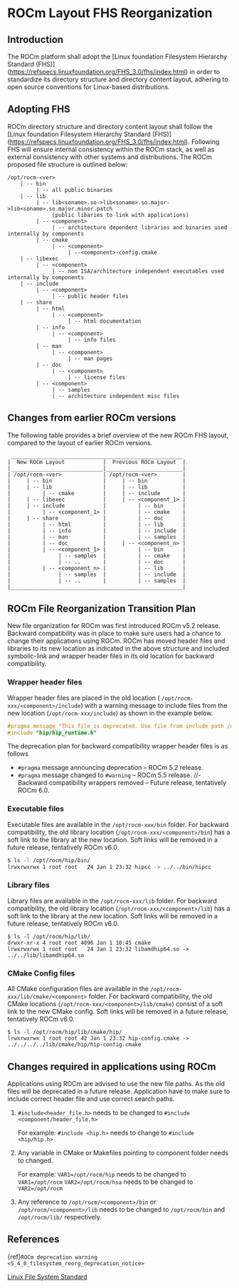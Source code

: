 # ROCm Layout FHS Reorganization

## Introduction

The ROCm platform shall adopt the [Linux foundation Filesystem Hierarchy Standard (FHS)] (https://refspecs.linuxfoundation.org/FHS_3.0/fhs/index.html) in order to standardize its directory structure and directory content layout, adhering to open source conventions for Linux-based distributions.


## Adopting FHS

ROCm directory structure and directory content layout shall follow the [Linux foundation Filesystem Hierarchy Standard (FHS)] (https://refspecs.linuxfoundation.org/FHS_3.0/fhs/index.html). Following FHS will ensure internal consistency within the ROCm stack, as well as external consistency with other systems and distributions. The ROCm proposed file structure is outlined below:

```none
/opt/rocm-<ver>
    | -- bin
         | -- all public binaries
    | -- lib
         | -- lib<soname>.so->lib<soname>.so.major->lib<soname>.so.major.minor.patch
              (public libaries to link with applications)
         | -- <component>
              | -- architecture dependent libraries and binaries used internally by components
         | -- cmake
              | -- <component>
                   | --<component>-config.cmake
    | -- libexec
         | -- <component>
              | -- non ISA/architecture independent executables used internally by components
    | -- include
         | -- <component>
              | -- public header files
    | -- share
         | -- html
              | -- <component>
                   | -- html documentation
         | -- info
              | -- <component>
                   | -- info files
         | -- man
              | -- <component>
                   | -- man pages
         | -- doc
              | -- <component>
                   | -- license files
         | -- <component>
              | -- samples
              | -- architecture independent misc files
```

## Changes from earlier ROCm versions

The following table provides a brief overview of the new ROCm FHS layout, compared to the layout of earlier ROCm versions.

```none
 ______________________________________________________
|  New ROCm Layout            |  Previous ROCm Layout  |
|_____________________________|________________________|
| /opt/rocm-<ver>             | /opt/rocm-<ver>        |
|     | -- bin                |     | -- bin           |
|     | -- lib                |     | -- lib           |
|          | -- cmake         |     | -- include       |
|     | -- libexec            |     | -- <component_1> |
|     | -- include            |          | -- bin      |
|          | -- <component_1> |          | -- cmake    |
|     | -- share              |          | -- doc      |
|          | -- html          |          | -- lib      |
|          | -- info          |          | -- include  |
|          | -- man           |          | -- samples  |
|          | -- doc           |     | -- <component_n> |
|          | -- <component_1> |          | -- bin      |
|               | -- samples  |          | -- cmake    |
|               | -- ..       |          | -- doc      |
|          | -- <component_n> |          | -- lib      |
|               | -- samples  |          | -- include  |
|               | -- ..       |          | -- samples  |
|______________________________________________________|
```

## ROCm File Reorganization Transition Plan

New file organization for ROCm was first introduced ROCm v5.2 release. Backward
compatibility was in place to make sure users had a chance to change their
applications using ROCm. ROCm has moved header files and libraries to its new
location as indicated in the above structure and included symbolic-link and
wrapper header files in its old location for backward compatibility.

### Wrapper header files

Wrapper header files are placed in the old location (
`/opt/rocm-xxx/<component>/include`) with a warning message to include files
from the new location (`/opt/rocm-xxx/include`) as shown in the example below.

```cpp
#pragma message "This file is deprecated. Use file from include path /opt/rocm-ver/include/ and prefix with hip."
#include "hip/hip_runtime.h"
```

The deprecation plan for backward compatibility wrapper header files is as
follows

- `#pragma` message announcing deprecation – ROCm 5.2 release.
- `#pragma` message changed to `#warning` – ROCm 5.5 release.
//- Backward compatibility wrappers removed – Future release, tentatively ROCm
  6.0.

### Executable files

Executable files are available in the `/opt/rocm-xxx/bin` folder. For backward
compatibility, the old library location (`/opt/rocm-xxx/<component>/bin`) has a
soft link to the library at the new location. Soft links will be removed in a
future release, tentatively ROCm v6.0.

```bash
$ ls -l /opt/rocm/hip/bin/
lrwxrwxrwx 1 root root   24 Jan 1 23:32 hipcc -> ../../bin/hipcc
```

### Library files

Library files are available in the `/opt/rocm-xxx/lib` folder. For backward
compatibility, the old library location (`/opt/rocm-xxx/<component>/lib`) has a
soft link to the library at the new location. Soft links will be removed in a
future release, tentatively ROCm v6.0.

```shell
$ ls -l /opt/rocm/hip/lib/
drwxr-xr-x 4 root root 4096 Jan 1 10:45 cmake
lrwxrwxrwx 1 root root   24 Jan 1 23:32 libamdhip64.so -> ../../lib/libamdhip64.so
```

### CMake Config files

All CMake configuration files are available in the
`/opt/rocm-xxx/lib/cmake/<component>` folder. For backward compatibility, the
old CMake locations (`/opt/rocm-xxx/<component>/lib/cmake`) consist of a soft
link to the new CMake config. Soft links will be removed in a future release,
tentatively ROCm v6.0.

```shell
$ ls -l /opt/rocm/hip/lib/cmake/hip/
lrwxrwxrwx 1 root root 42 Jan 1 23:32 hip-config.cmake -> ../../../../lib/cmake/hip/hip-config.cmake
```

## Changes required in applications using ROCm

Applications using ROCm are advised to use the new file paths. As the old files
will be deprecated in a future release. Application have to make sure to include
correct header file and use correct search paths.

1. `#include<header_file.h>` needs to be changed to
   `#include <component/header_file.h>`

   For example: `#include <hip.h>` needs to change
   to `#include <hip/hip.h>`

2. Any variable in CMake or Makefiles pointing to component folder needs to
   changed.

   For example: `VAR1=/opt/rocm/hip` needs to be changed to `VAR1=/opt/rocm`
   `VAR2=/opt/rocm/hsa` needs to be changed to `VAR2=/opt/rocm`

3. Any reference to `/opt/rocm/<component>/bin` or `/opt/rocm/<component>/lib`
   needs to be changed to `/opt/rocm/bin` and `/opt/rocm/lib/` respectively.

## References

{ref}`ROCm deprecation warning <5_4_0_filesystem_reorg_deprecation_notice>`

[Linux File System Standard](https://refspecs.linuxfoundation.org/fhs.shtml)
